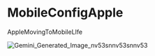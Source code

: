 # MobileConfigApple
AppleMovingToMobileLIfe



![Gemini_Generated_Image_nv53snnv53snnv53](https://github.com/user-attachments/assets/0505cd7c-351f-4462-8ab5-92a84b677aa9)

